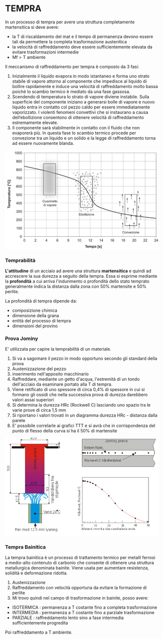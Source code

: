 # TEMPRA

In un processo di tempra per avere una struttura completamente martensitica si deve avere:
- la T di riscaldamento del mat e il tempo di permanenza devono essere tali da permettere la completa trasformazione austenitica
- la velocità di raffreddamento deve essere sufficientemente elevata da evitare trasformazioni intermedie
- Mf > T ambiente

Il meccanismo di raffreddamento per tempra è composto da 3 fasi:
1. Inizialmente il liquido evapora in modo istantaneo e forma uno strato stabile di vapore attorno al componente che impedisce al liquido di bollire rapidamente e induce una velocità di raffreddamento molto bassa poiché lo scambio termico è mediato da una fase gassosa. 
2. Scendendo di temperatura lo strato di vapore diviene instabile. Sulla superficie del componente iniziano a generarsi bolle di vapore e nuovo liquido entra in contatto col pezzo caldo per essere immediatamente vaporizzato. I violenti fenomeni convettivi che si instaurano a causa dell’ebollizione consentono di ottenere velocità di raffreddamento estremamente elevate.
3. Il componente sarà stabilmente in contatto con il fluido che non evaporerà più. In questa fase lo scambio termico procede per convezione tra un liquido e un solido e la legge di raffreddamento torna ad essere nuovamente blanda. 

![](img/tempraFasi.png)

### Temprabilità

**L'attitudine** di un acciaio ad avere una struttura **martensitica** e quindi ad accrescere la sua durezza a seguito della tempra. 
Essa si esprime mediante la **profondità** a cui arriva l'indurimento o profondità dello stato temprato generalmente indica la distanza dalla zona con 50% martensite e 50% perlite.

La profondità di tempra dipende da:
- composizione chimica
- dimensione della grana 
- entità del processo di tempra
- dimensioni del provino

### Prova Jominy

E' utilizzata per capire la temprabilità di un materiale.

1. Si va a sagomare il pezzo in modo opportuno secondo gli standard della prova 
2. Austenizzazione del pezzo 
3. inserimento nell'apposito macchinario 
4. Raffreddare, mediante un getto d'acqua, l'estremità di un tondo dell'acciaio da esaminare portato alla T di tempra.
5. Viene retificato di uno spessore di circa 0,4% di spessore in cui si formano gli ossidi che nella successiva prova di durezza darebbero valori assai superiori
6. Si determina la durezza HRc (Rockwell C) lasciando uno spazio tra le varie prove di circa 1,5 mm
7. Si riportano i valori trovati in un diagramma durezza HRc - distanza dalla parete
8. E' possibile correlarle ai grafici TTT e si avrà che in corrispondenza del punto di flesso della curva si ha il 50% di martensite


![](img/jominy.png)


### Tempra Bainitica
La tempra bainitica è un processo di trattamento termico per metalli ferrosi a medio-alto contenuto di carbonio che consente di ottenere una struttura metallurgica denominata bainite. Viene usata per aumentare resistenza, solidità e deformazione ridotta.

1. Austenizzazione
2. Raffreddamento con velocità opportuna da evitare la formazione di perlite
3. Mi trovo quindi nel campo di trasformazione in bainite, posso avere:
* ISOTERMICA : permanenza a T costante fino a completa trasformazione
* INTERMEDIA : permanenza a T costante fino a parziale trasformazione
* PARZIALE   : raffreddamento lento sino a fase intermedia sufficientemente progredita

Poi raffreddamento a T ambiente.


